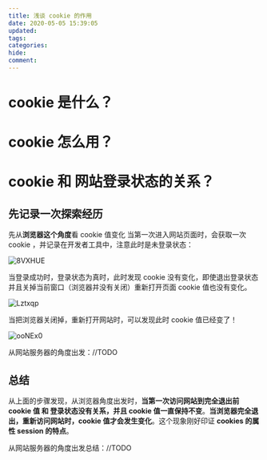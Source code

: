 ```yaml
---
title: 浅谈 cookie 的作用
date: 2020-05-05 15:39:05
updated:
tags:
categories:
hide:
comment:
---
```


# cookie 是什么？

# cookie 怎么用？

# cookie 和 网站登录状态的关系？

## 先记录一次探索经历

先从**浏览器这个角度**看 cookie 值变化 当第一次进入网站页面时，会获取一次 cookie ，并记录在开发者工具中，注意此时是未登录状态：

![8VXHUE](https://cdn.jsdelivr.net/gh/dolphinchng/MyPic@master/uPic/8VXHUE.png)

当登录成功时，登录状态为真时，此时发现 cookie 没有变化，即使退出登录状态并且关掉当前窗口（浏览器并没有关闭）重新打开页面 cookie 值也没有变化。

![Lztxqp](https://cdn.jsdelivr.net/gh/dolphinchng/MyPic@master/uPic/Lztxqp.png)

当把浏览器关闭掉，重新打开网站时，可以发现此时 cookie 值已经变了！

![ooNEx0](https://cdn.jsdelivr.net/gh/dolphinchng/MyPic@master/uPic/ooNEx0.png)

从网站服务器的角度出发：//TODO

## 总结

从上面的步骤发现，从浏览器角度出发时，**当第一次访问网站到完全退出前 cookie 值 和 登录状态没有关系，并且 cookie 值一直保持不变**。**当浏览器完全退出，重新访问网站时，cookie 值才会发生变化**。这个现象刚好印证 **cookies 的属性 session 的特点**。

从网站服务器的角度出发总结：//TODO
